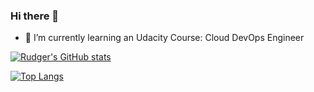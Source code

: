 ### Hi there 👋

- 🌱 I’m currently learning an Udacity Course: Cloud DevOps Engineer



[![Rudger's GitHub stats](https://github-readme-stats.vercel.app/api?username=Rud5G&count_private=true&show_icons=true&include_all_commits=true&hide=contribs)](https://github.com/Rud5G)

[![Top Langs](https://github-readme-stats.vercel.app/api/top-langs/?username=Rud5G)](https://github.com/Rud5G)


<!--
**Rud5G/Rud5G** is a ✨ _special_ ✨ repository because its `README.md` (this file) appears on your GitHub profile.

Here are some ideas to get you started:

- 🔭 I’m currently working on ...
- 🌱 I’m currently learning ...
- 👯 I’m looking to collaborate on ...
- 🤔 I’m looking for help with ...
- 💬 Ask me about ...
- 📫 How to reach me: ...
- 😄 Pronouns: ...
- ⚡ Fun fact: ...
-->
